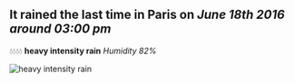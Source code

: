 ## It rained the last time in Paris on *June 18th 2016 around 03:00 pm*
💧💧💧💧  **heavy intensity rain** *Humidity 82%*

![heavy intensity rain](http://openweathermap.org/img/w/10d.png)
